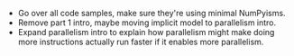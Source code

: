 * Go over all code samples, make sure they're using minimal NumPyisms.
* Remove part 1 intro, maybe moving implicit model to parallelism intro.
* Expand parallelism intro to explain how parallelism might make doing more instructions actually run faster if it enables more parallelism.

